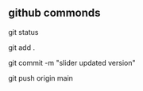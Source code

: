 

## github commonds 

git status

git add .

git commit -m "slider updated version"

git push  origin main